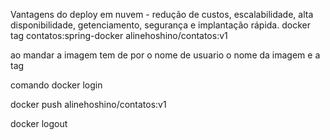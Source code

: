 Vantagens do deploy em nuvem - redução de custos, escalabilidade, alta disponibilidade, getenciamento, segurança e implantação rápida.
docker tag contatos:spring-docker alinehoshino/contatos:v1

ao mandar a imagem tem de por o nome de usuario o nome da imagem e a tag 

comando docker login 

docker push alinehoshino/contatos:v1

docker logout